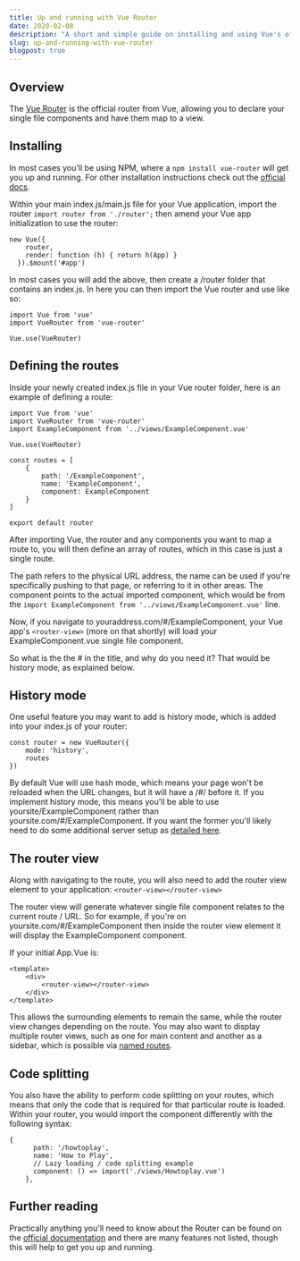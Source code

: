 ```yaml
---
title: Up and running with Vue Router
date: 2020-02-08
description: "A short and simple guide on installing and using Vue's official router"
slug: up-and-running-with-vue-router
blogpost: true
---
```


## Overview

The [Vue Router](https://router.vuejs.org/) is the official router from Vue, allowing you to declare your single file components and have them map to a view. 

## Installing

In most cases you'll be using NPM, where a `npm install vue-router` will get you up and running. For other installation instructions check out the [official docs](https://router.vuejs.org/installation.html).

Within your main index.js/main.js file for your Vue application, import the router `import router from './router';` then amend your Vue app initialization to use the router: 

```
new Vue({
    router,
    render: function (h) { return h(App) }
  }).$mount('#app')
```

In most cases you will add the above, then create a /router folder that contains an index.js. In here you can then import the Vue router and use like so: 

```
import Vue from 'vue'
import VueRouter from 'vue-router'

Vue.use(VueRouter)
```

## Defining the routes

Inside your newly created index.js file in your Vue router folder, here is an example of defining a route:

```
import Vue from 'vue'
import VueRouter from 'vue-router'
import ExampleComponent from '../views/ExampleComponent.vue'

Vue.use(VueRouter)

const routes = [
    {
        path: '/ExampleComponent',
        name: 'ExampleComponent',
        component: ExampleComponent
    }
]

export default router
```

After importing Vue, the router and any components you want to map a route to, you will then define an array of routes, which in this case is just a single route. 

The path refers to the physical URL address, the name can be used if you're specifically pushing to that page, or referring to it in other areas. The component points to the actual imported component, which would be from the `import ExampleComponent from '../views/ExampleComponent.vue'` line.

Now, if you navigate to youraddress.com/#/ExampleComponent, your Vue app's `<router-view>` (more on that shortly) will load your ExampleComponent.vue single file component. 

So what is the the # in the title, and why do you need it? That would be history mode, as explained below. 

## History mode

One useful feature you may want to add is history mode, which is added into your index.js of your router:

```
const router = new VueRouter({
    mode: 'history',
    routes
})
```

By default Vue will use hash mode, which means your page won't be reloaded when the URL changes, but it will have a /#/ before it. If you implement history mode, this means you'll be able to use yoursite/ExampleComponent rather than yoursite.com/#/ExampleComponent. If you want the former you'll likely need to do some additional server setup as [detailed here](https://router.vuejs.org/guide/essentials/history-mode.html#example-server-configurations).

## The router view

Along with navigating to the route, you will also need to add the router view element to your application: `<router-view></router-view>`

The router view will generate whatever single file component relates to the current route / URL. So for example, if you're on yoursite.com/#/ExampleComponent then inside the router view element it will display the ExampleComponent component. 

If your initial App.Vue is: 

```
<template>
    <div>
        <router-view></router-view>
    </div>
</template>
```

This allows the surrounding elements to remain the same, while the router view changes depending on the route. You may also want to display multiple router views, such as one for main content and another as a sidebar, which is possible via [named routes](https://router.vuejs.org/guide/essentials/named-views.html#nested-named-views).

## Code splitting

You also have the ability to perform code splitting on your routes, which means that only the code that is required for that particular route is loaded. Within your router, you would import the component differently with the following syntax:

```
{
      path: '/howtoplay',
      name: 'How to Play',
      // Lazy loading / code splitting example
      component: () => import('./views/Howtoplay.vue')
    },
```

## Further reading

Practically anything you'll need to know about the Router can be found on the [official documentation](https://router.vuejs.org/) and there are many features not listed, though this will help to get you up and running.